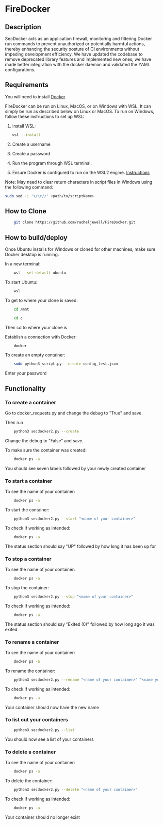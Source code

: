 # FireDocker

## Description

SecDocker acts as an application firewall, monitoring and filtering Docker run commands to prevent unauthorized or potentially harmful actions, thereby enhancing the security posture of CI environments without impeding development efficiency. We have updated the codebase to remove deprecated library features and implemented new ones, we have made better integration with the docker daemon and validated the YAML configurations.

## Requirements

You will need to install [Docker](https://www.docker.com/get-started/)

FireDocker can be run on Linux, MacOS, or on Windows with WSL. It can simply be run as described below on Linux or MacOS. To run on Windows, follow these instructions to set up WSL:

1. Install WSL:

    ```bash
    wsl --install
    ```

2. Create a username
3. Create a password
4. Run the program through WSL terminal.
5. Ensure Docker is configured to run on the WSL2 engine. [Instructions](https://docs.docker.com/desktop/wsl/)

Note: May need to clear return characters in script files in Windows using the following command:

```bash
sudo sed -i 's/\r//' <path/to/scriptName>
```

## How to Clone

```bash
    git clone https://github.com/racheljewell/FireDocker.git
```

## How to build/deploy

Once Ubuntu installs for Windows or cloned for other machines, make sure Docker desktop is running.

In a new terminal:
```bash
    wsl --set-default ubuntu
```

To start Ubuntu:

```bash
    wsl
```
To get to where your clone is saved:

```bash
    cd /mnt
```
```bash
    cd c
```

Then cd to where your clone is

Establish a connection with Docker:

```bash
    docker
```
To create an empty container:

```bash
    sudo python3 script.py --create config_test.json
```

Enter your password


## Functionality

### To create a container

Go to docker_requests.py and change the debug to "True" and save.

Then run 
```bash
    python3 secdocker2.py --create
```
Change the debug to "False" and save.

To make sure the container was created: 
```bash
    docker ps -a
```
You should see seven labels followed by your newly created container

### To start a container 

To see the name of your container:
```bash
    docker ps -a
```
To start the container:
```bash
    python3 secdocker2.py --start "<name of your container>"
```
To check if working as intended:
```bash
    docker ps -a
```
The status section should say "UP" followed by how long it has been up for

### To stop a container 

To see the name of your container:
```bash
    docker ps -a
```
To stop the container:
```bash
    python3 secdocker2.py --stop "<name of your container>"
```
To check if working as intended:
```bash
    docker ps -a
```
The status section should say "Exited (0)" followed by how long ago it was exited

### To rename a container 

To see the name of your container:
```bash
    docker ps -a
```
To rename the container:
```bash
    python3 secdocker2.py --rename "<name of your container>" "<name you want to rename it to>"
```
To check if working as intended:
```bash
    docker ps -a
```
Your container should now have the new name 

### To list out your containers

```bash
    python3 secdocker2.py --list
```
You should now see a list of your containers

### To delete a container 

To see the name of your container:
```bash
    docker ps -a
```
To delete the container:
```bash
    python3 secdocker2.py --delete "<name of your container>"
```
To check if working as intended:
```bash
    docker ps -a
```
Your container should no longer exist 